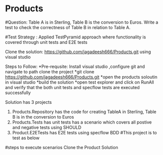 # Products

#Question:
Table A is in Sterling, Table B is the conversion to Euros. Write a test to check the correctness of Table B in relation to Table A. 

#Test Strategy : Applied TestPyramid approach where functionality is covered through unit tests and E2E tests

Clone the solution: https://github.com/jagadeesh666/Products.git using visual studio

Steps to Follow:
*Pre-requsite: Install visual studio ,configure git and navigate to path clone the project
*git clone https://github.com/jagadeesh666/Products.git
*open the products soloutin in visual studio
*build the solution
*open test explorer and click on RunAll and verify that the both unit tests and specflow tests are executed successfully

Solution has 3 projects 
1) Products.Repository has the code for creating TableA in Sterling, Table B is in the conversion to Euros
2) Products.Tests has unit tests has a scenario which covers all postive and negative tests using SHOULD
3) Product.E2ETests has E2E tests using specflow BDD
#This project is to test as below 

#steps to execute scenarios
Clone the Product Solution
